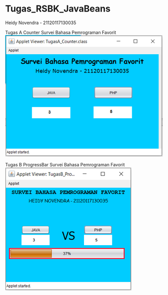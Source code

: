 # Tugas_RSBK_JavaBeans
Heidy Novendra - 21120117130035

Tugas A Counter Survei Bahasa Pemrograman Favorit
![Alt text](https://github.com/novendraino/Tugas_RSBK_JavaBeans/blob/master/TugasA_Counter.PNG)

Tugas B ProgressBar Survei Bahasa Pemrograman Favorit<br>
![Alt text](https://github.com/novendraino/Tugas_RSBK_JavaBeans/blob/master/TugasB_ProgressBar.PNG)
